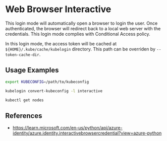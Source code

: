 # Web Browser Interactive

This login mode will automatically open a browser to login the user. 
Once authenticated, the browser will redirect back to a local web server with the credentials. 
This login mode complies with Conditional Access policy.

In this login mode, the access token will be cached at `${HOME}/.kube/cache/kubelogin` directory. This path can be overriden by `--token-cache-dir`.

## Usage Examples

```sh
export KUBECONFIG=/path/to/kubeconfig

kubelogin convert-kubeconfig -l interactive

kubectl get nodes
```

## References

- https://learn.microsoft.com/en-us/python/api/azure-identity/azure.identity.interactivebrowsercredential?view=azure-python
